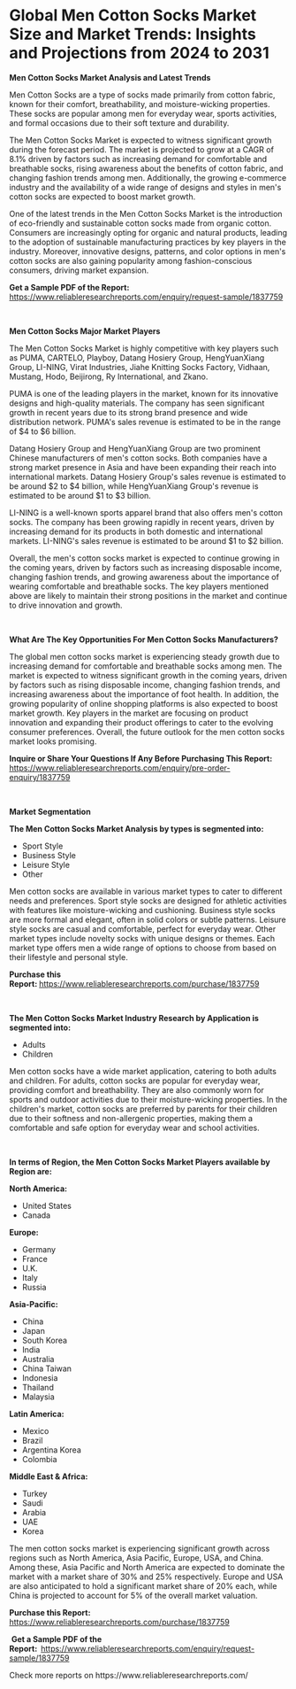 <p><h1>Global Men Cotton Socks Market Size and Market Trends: Insights and Projections from 2024 to 2031</h1></p><p><strong>Men Cotton Socks Market Analysis and Latest Trends</strong></p>
<p><p>Men Cotton Socks are a type of socks made primarily from cotton fabric, known for their comfort, breathability, and moisture-wicking properties. These socks are popular among men for everyday wear, sports activities, and formal occasions due to their soft texture and durability.</p><p>The Men Cotton Socks Market is expected to witness significant growth during the forecast period. The market is projected to grow at a CAGR of 8.1% driven by factors such as increasing demand for comfortable and breathable socks, rising awareness about the benefits of cotton fabric, and changing fashion trends among men. Additionally, the growing e-commerce industry and the availability of a wide range of designs and styles in men's cotton socks are expected to boost market growth.</p><p>One of the latest trends in the Men Cotton Socks Market is the introduction of eco-friendly and sustainable cotton socks made from organic cotton. Consumers are increasingly opting for organic and natural products, leading to the adoption of sustainable manufacturing practices by key players in the industry. Moreover, innovative designs, patterns, and color options in men's cotton socks are also gaining popularity among fashion-conscious consumers, driving market expansion.</p></p>
<p><strong>Get a Sample PDF of the Report:&nbsp;</strong> <a href="https://www.reliableresearchreports.com/enquiry/request-sample/1837759">https://www.reliableresearchreports.com/enquiry/request-sample/1837759</a></p>
<p>&nbsp;</p>
<p><strong>Men Cotton Socks Major Market Players</strong></p>
<p><p>The Men Cotton Socks Market is highly competitive with key players such as PUMA, CARTELO, Playboy, Datang Hosiery Group, HengYuanXiang Group, LI-NING, Virat Industries, Jiahe Knitting Socks Factory, Vidhaan, Mustang, Hodo, Beijirong, Ry International, and Zkano. </p><p>PUMA is one of the leading players in the market, known for its innovative designs and high-quality materials. The company has seen significant growth in recent years due to its strong brand presence and wide distribution network. PUMA's sales revenue is estimated to be in the range of $4 to $6 billion.</p><p>Datang Hosiery Group and HengYuanXiang Group are two prominent Chinese manufacturers of men's cotton socks. Both companies have a strong market presence in Asia and have been expanding their reach into international markets. Datang Hosiery Group's sales revenue is estimated to be around $2 to $4 billion, while HengYuanXiang Group's revenue is estimated to be around $1 to $3 billion.</p><p>LI-NING is a well-known sports apparel brand that also offers men's cotton socks. The company has been growing rapidly in recent years, driven by increasing demand for its products in both domestic and international markets. LI-NING's sales revenue is estimated to be around $1 to $2 billion.</p><p>Overall, the men's cotton socks market is expected to continue growing in the coming years, driven by factors such as increasing disposable income, changing fashion trends, and growing awareness about the importance of wearing comfortable and breathable socks. The key players mentioned above are likely to maintain their strong positions in the market and continue to drive innovation and growth.</p></p>
<p>&nbsp;</p>
<p><strong>What Are The Key Opportunities For Men Cotton Socks Manufacturers?</strong></p>
<p><p>The global men cotton socks market is experiencing steady growth due to increasing demand for comfortable and breathable socks among men. The market is expected to witness significant growth in the coming years, driven by factors such as rising disposable income, changing fashion trends, and increasing awareness about the importance of foot health. In addition, the growing popularity of online shopping platforms is also expected to boost market growth. Key players in the market are focusing on product innovation and expanding their product offerings to cater to the evolving consumer preferences. Overall, the future outlook for the men cotton socks market looks promising.</p></p>
<p><strong>Inquire or Share Your Questions If Any Before Purchasing This Report:</strong> <a href="https://www.reliableresearchreports.com/enquiry/pre-order-enquiry/1837759">https://www.reliableresearchreports.com/enquiry/pre-order-enquiry/1837759</a></p>
<p>&nbsp;</p>
<p><strong>Market Segmentation</strong></p>
<p><strong>The Men Cotton Socks Market Analysis by types is segmented into:</strong></p>
<p><ul><li>Sport Style</li><li>Business Style</li><li>Leisure Style</li><li>Other</li></ul></p>
<p><p>Men cotton socks are available in various market types to cater to different needs and preferences. Sport style socks are designed for athletic activities with features like moisture-wicking and cushioning. Business style socks are more formal and elegant, often in solid colors or subtle patterns. Leisure style socks are casual and comfortable, perfect for everyday wear. Other market types include novelty socks with unique designs or themes. Each market type offers men a wide range of options to choose from based on their lifestyle and personal style.</p></p>
<p><strong>Purchase this Report:&nbsp;</strong><a href="https://www.reliableresearchreports.com/purchase/1837759">https://www.reliableresearchreports.com/purchase/1837759</a></p>
<p>&nbsp;</p>
<p><strong>The Men Cotton Socks Market Industry Research by Application is segmented into:</strong></p>
<p><ul><li>Adults</li><li>Children</li></ul></p>
<p><p>Men cotton socks have a wide market application, catering to both adults and children. For adults, cotton socks are popular for everyday wear, providing comfort and breathability. They are also commonly worn for sports and outdoor activities due to their moisture-wicking properties. In the children's market, cotton socks are preferred by parents for their children due to their softness and non-allergenic properties, making them a comfortable and safe option for everyday wear and school activities.</p></p>
<p>&nbsp;</p>
<p><strong>In terms of Region, the Men Cotton Socks Market Players available by Region are:</strong></p>
<p>
    <p> <strong> North America: </strong>
        <ul>
            <li>United States</li>
            <li>Canada</li>
        </ul>
        </p> 
    <p> <strong> Europe: </strong>
        <ul>
            <li>Germany</li>
            <li>France</li>
            <li>U.K.</li>
            <li>Italy</li>
            <li>Russia</li>
        </ul>
        </p> 
    <p> <strong> Asia-Pacific: </strong>
        <ul>
            <li>China</li>
            <li>Japan</li>
            <li>South Korea</li>
            <li>India</li>
            <li>Australia</li>
            <li>China Taiwan</li>
            <li>Indonesia</li>
            <li>Thailand</li>
            <li>Malaysia</li>
        </ul>
        </p> 
    <p> <strong> Latin America: </strong>
        <ul>
            <li>Mexico</li>
            <li>Brazil</li>
            <li>Argentina Korea</li>
            <li>Colombia</li>
        </ul>
        </p> 
    <p> <strong> Middle East & Africa: </strong>
        <ul>
            <li>Turkey</li>
            <li>Saudi</li>
            <li>Arabia</li>
            <li>UAE</li>
            <li>Korea</li>
        </ul>
    </p>
    </p>
<p><p>The men cotton socks market is experiencing significant growth across regions such as North America, Asia Pacific, Europe, USA, and China. Among these, Asia Pacific and North America are expected to dominate the market with a market share of 30% and 25% respectively. Europe and USA are also anticipated to hold a significant market share of 20% each, while China is projected to account for 5% of the overall market valuation.</p></p>
<p><strong>Purchase this Report: </strong><a href="https://www.reliableresearchreports.com/purchase/1837759">https://www.reliableresearchreports.com/purchase/1837759</a></p>
<p>&nbsp;<strong>Get a Sample PDF of the Report:&nbsp;&nbsp;</strong><a href="https://www.reliableresearchreports.com/enquiry/request-sample/1837759">https://www.reliableresearchreports.com/enquiry/request-sample/1837759</a></p>
<p><strong></strong></p>
<p>Check more reports on https://www.reliableresearchreports.com/</p>